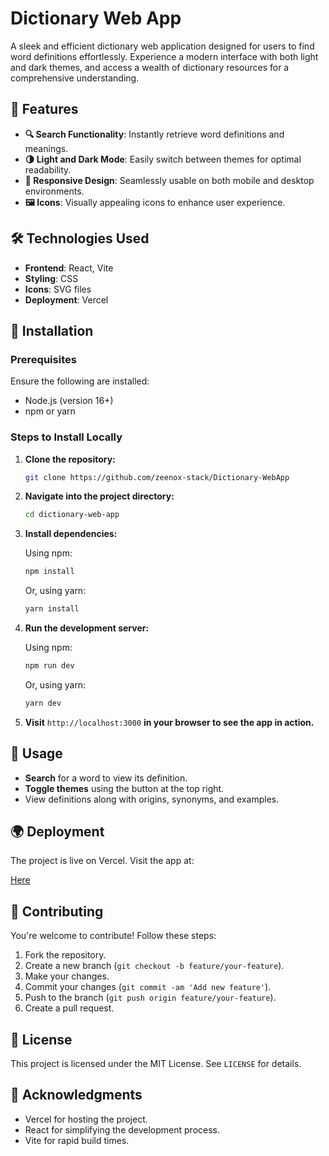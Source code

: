 # Dictionary Web App

A sleek and efficient dictionary web application designed for users to find word definitions effortlessly. Experience a modern interface with both light and dark themes, and access a wealth of dictionary resources for a comprehensive understanding.

## 🌟 Features

- **🔍 Search Functionality**: Instantly retrieve word definitions and meanings.
- **🌗 Light and Dark Mode**: Easily switch between themes for optimal readability.
- **📱 Responsive Design**: Seamlessly usable on both mobile and desktop environments.
- **🖼️ Icons**: Visually appealing icons to enhance user experience.

## 🛠️ Technologies Used

- **Frontend**: React, Vite
- **Styling**: CSS
- **Icons**: SVG files
- **Deployment**: Vercel

## 🚀 Installation

### Prerequisites

Ensure the following are installed:

- Node.js (version 16+)
- npm or yarn

### Steps to Install Locally

1. **Clone the repository:**

   ```bash
   git clone https://github.com/zeenox-stack/Dictionary-WebApp
   ```

2. **Navigate into the project directory:**

   ```bash
   cd dictionary-web-app
   ```

3. **Install dependencies:**

   Using npm:

   ```bash
   npm install
   ```

   Or, using yarn:

   ```bash
   yarn install
   ```

4. **Run the development server:**

   Using npm:

   ```bash
   npm run dev
   ```

   Or, using yarn:

   ```bash
   yarn dev
   ```

5. **Visit** `http://localhost:3000` **in your browser to see the app in action.**

## 📖 Usage

- **Search** for a word to view its definition.
- **Toggle themes** using the button at the top right.
- View definitions along with origins, synonyms, and examples.

## 🌍 Deployment

The project is live on Vercel. Visit the app at:

[Here](https://dictionarywebapp-chi.vercel.app)

## 🤝 Contributing

You're welcome to contribute! Follow these steps:

1. Fork the repository.
2. Create a new branch (`git checkout -b feature/your-feature`).
3. Make your changes.
4. Commit your changes (`git commit -am 'Add new feature'`).
5. Push to the branch (`git push origin feature/your-feature`).
6. Create a pull request.

## 📝 License

This project is licensed under the MIT License. See `LICENSE` for details.

## 🙏 Acknowledgments

- Vercel for hosting the project.
- React for simplifying the development process.
- Vite for rapid build times.
